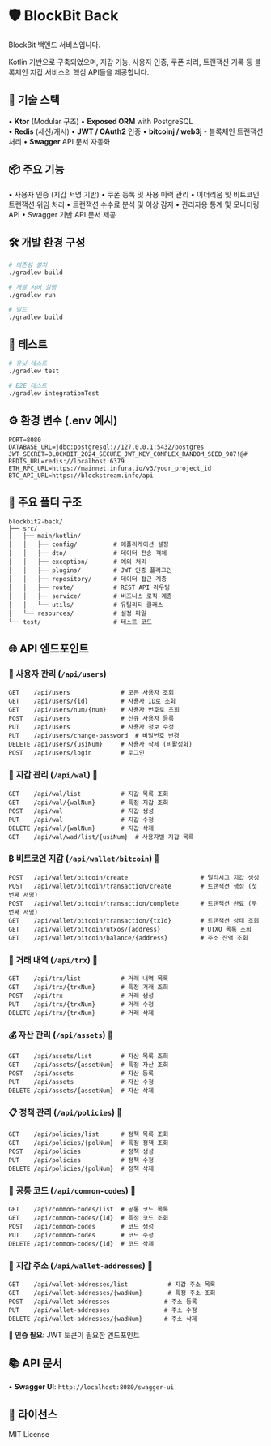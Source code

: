 # 🛡️ BlockBit Back

BlockBit 백엔드 서비스입니다.

Kotlin 기반으로 구축되었으며, 지갑 기능, 사용자 인증, 쿠폰 처리, 트랜잭션 기록 등 블록체인 지갑 서비스의 핵심 API들을 제공합니다.

## 🚀 기술 스택

• **Ktor** (Modular 구조)
• **Exposed ORM** with PostgreSQL  
• **Redis** (세션/캐시)
• **JWT / OAuth2** 인증
• **bitcoinj / web3j** - 블록체인 트랜잭션 처리
• **Swagger** API 문서 자동화

## 📦 주요 기능

• 사용자 인증 (지갑 서명 기반)
• 쿠폰 등록 및 사용 이력 관리
• 이더리움 및 비트코인 트랜잭션 위임 처리
• 트랜잭션 수수료 분석 및 이상 감지
• 관리자용 통계 및 모니터링 API
• Swagger 기반 API 문서 제공

## 🛠️ 개발 환경 구성

```bash
# 의존성 설치
./gradlew build

# 개발 서버 실행
./gradlew run

# 빌드
./gradlew build
```

## 🧪 테스트

```bash
# 유닛 테스트
./gradlew test

# E2E 테스트
./gradlew integrationTest
```

## ⚙️ 환경 변수 (.env 예시)

```
PORT=8080
DATABASE_URL=jdbc:postgresql://127.0.0.1:5432/postgres
JWT_SECRET=BLOCKBIT_2024_SECURE_JWT_KEY_COMPLEX_RANDOM_SEED_987!@#
REDIS_URL=redis://localhost:6379
ETH_RPC_URL=https://mainnet.infura.io/v3/your_project_id
BTC_API_URL=https://blockstream.info/api
```

## 📁 주요 폴더 구조

```
blockbit2-back/
├── src/
│   ├── main/kotlin/
│   │   ├── config/          # 애플리케이션 설정
│   │   ├── dto/             # 데이터 전송 객체
│   │   ├── exception/       # 예외 처리
│   │   ├── plugins/         # JWT 인증 플러그인
│   │   ├── repository/      # 데이터 접근 계층
│   │   ├── route/           # REST API 라우팅
│   │   ├── service/         # 비즈니스 로직 계층
│   │   └── utils/           # 유틸리티 클래스
│   └── resources/           # 설정 파일
└── test/                    # 테스트 코드
```

## 🌐 API 엔드포인트

### 👤 사용자 관리 (`/api/users`)
```
GET    /api/users              # 모든 사용자 조회
GET    /api/users/{id}         # 사용자 ID로 조회
GET    /api/users/num/{num}    # 사용자 번호로 조회
POST   /api/users              # 신규 사용자 등록
PUT    /api/users              # 사용자 정보 수정
PUT    /api/users/change-password  # 비밀번호 변경
DELETE /api/users/{usiNum}     # 사용자 삭제 (비활성화)
POST   /api/users/login        # 로그인
```

### 🏦 지갑 관리 (`/api/wal`) 🔐
```
GET    /api/wal/list           # 지갑 목록 조회
GET    /api/wal/{walNum}       # 특정 지갑 조회
POST   /api/wal                # 지갑 생성
PUT    /api/wal                # 지갑 수정
DELETE /api/wal/{walNum}       # 지갑 삭제
GET    /api/wal/wad/list/{usiNum}  # 사용자별 지갑 목록
```

### ₿ 비트코인 지갑 (`/api/wallet/bitcoin`) 🔐
```
POST   /api/wallet/bitcoin/create                    # 멀티시그 지갑 생성
POST   /api/wallet/bitcoin/transaction/create        # 트랜잭션 생성 (첫 번째 서명)
POST   /api/wallet/bitcoin/transaction/complete      # 트랜잭션 완료 (두 번째 서명)
GET    /api/wallet/bitcoin/transaction/{txId}        # 트랜잭션 상태 조회
GET    /api/wallet/bitcoin/utxos/{address}           # UTXO 목록 조회
GET    /api/wallet/bitcoin/balance/{address}         # 주소 잔액 조회
```

### 💸 거래 내역 (`/api/trx`) 🔐
```
GET    /api/trx/list           # 거래 내역 목록
GET    /api/trx/{trxNum}       # 특정 거래 조회
POST   /api/trx                # 거래 생성
PUT    /api/trx/{trxNum}       # 거래 수정
DELETE /api/trx/{trxNum}       # 거래 삭제
```

### 💰 자산 관리 (`/api/assets`) 🔐
```
GET    /api/assets/list        # 자산 목록 조회
GET    /api/assets/{assetNum}  # 특정 자산 조회
POST   /api/assets             # 자산 등록
PUT    /api/assets             # 자산 수정
DELETE /api/assets/{assetNum}  # 자산 삭제
```

### 📋 정책 관리 (`/api/policies`) 🔐
```
GET    /api/policies/list      # 정책 목록 조회
GET    /api/policies/{polNum}  # 특정 정책 조회
POST   /api/policies           # 정책 생성
PUT    /api/policies           # 정책 수정
DELETE /api/policies/{polNum}  # 정책 삭제
```

### 🔧 공통 코드 (`/api/common-codes`) 🔐
```
GET    /api/common-codes/list  # 공통 코드 목록
GET    /api/common-codes/{id}  # 특정 코드 조회
POST   /api/common-codes       # 코드 생성
PUT    /api/common-codes       # 코드 수정
DELETE /api/common-codes/{id}  # 코드 삭제
```

### 📍 지갑 주소 (`/api/wallet-addresses`) 🔐
```
GET    /api/wallet-addresses/list           # 지갑 주소 목록
GET    /api/wallet-addresses/{wadNum}       # 특정 주소 조회
POST   /api/wallet-addresses               # 주소 등록
PUT    /api/wallet-addresses               # 주소 수정
DELETE /api/wallet-addresses/{wadNum}      # 주소 삭제
```

**🔐 인증 필요**: JWT 토큰이 필요한 엔드포인트

## 📚 API 문서

• **Swagger UI**: `http://localhost:8080/swagger-ui`

## 📄 라이선스

MIT License